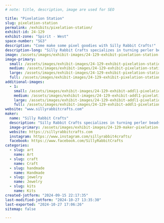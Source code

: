 ```yaml
---
# note: title, description, image are used for SEO

title: "Pixelation Station"
slug: pixelation-station
permalink: /exhibits/pixelation-station/
exhibit-id: 24-129
exhibit-zone: "Spirit - West"
space-number: "SG3"
description: "Come make some pixel goodies with Silly Rabbit Crafts!"
description-long: "Silly Rabbit Crafts specializes in turning perler beads into geeky art that will make any fanboy or fangirl’s day. Silly Rabbit brings all the gear so attendees can make fun goodies to take home."
image: /assets/images/exhibit-images/24-129-exhibit-pixelation-station-26195676-1564375090313682-4796847345644041191-n-large.png
image-primary: 
  small: /assets/images/exhibit-images/24-129-exhibit-pixelation-station-26195676-1564375090313682-4796847345644041191-n-small.png
  medium: /assets/images/exhibit-images/24-129-exhibit-pixelation-station-26195676-1564375090313682-4796847345644041191-n-medium.png
  large: /assets/images/exhibit-images/24-129-exhibit-pixelation-station-26195676-1564375090313682-4796847345644041191-n-large.png
  full: /assets/images/exhibit-images/24-129-exhibit-pixelation-station-26195676-1564375090313682-4796847345644041191-n-full.png
additional-images: 
  - 1:
    small: /assets/images/exhibit-images/24-129-exhibit-addl1-pixelation-station-26731116-1571976736220184-4894636926670507937-n-small.jpg
    medium: /assets/images/exhibit-images/24-129-exhibit-addl1-pixelation-station-26731116-1571976736220184-4894636926670507937-n-medium.jpg
    large: /assets/images/exhibit-images/24-129-exhibit-addl1-pixelation-station-26731116-1571976736220184-4894636926670507937-n-large.jpg
    full: /assets/images/exhibit-images/24-129-exhibit-addl1-pixelation-station-26731116-1571976736220184-4894636926670507937-n-full.jpg
website: "www.sillyrabbitcrafts.com"
maker: 
  name: "Silly Rabbit Crafts"
  description: "Silly Rabbit Crafts specializes in turning perler beads into geeky art that will make any fanboy or fangirl’s day. Silly Rabbit brings all the gear so attendees can make fun goodies to take home."
  image-primary: /assets/images/exhibit-images/24-129-maker-pixelation-station-2f8ef497-409b-4937-8ea5-7de6cd291fdd-medium.jpeg
  website: https://sillyrabbitcrafts.com
  instagram: https://www.instagram.com/sillyrabbit4crafts/
  facebook: https://www.facebook.com/SillyRabbitCrafts
categories: 
  - slug: art
    name: Art
  - slug: craft
    name: Craft
  - slug: handmade
    name: Handmade
  - slug: jewelry
    name: Jewelry
  - slug: kits
    name: Kits
created-jotform: "2024-09-15 22:17:35"
last-modified-jotform: "2024-10-27 13:35:30"
last-exported: "2024-10-27 17:06:26"
sitemap: false

---
```


